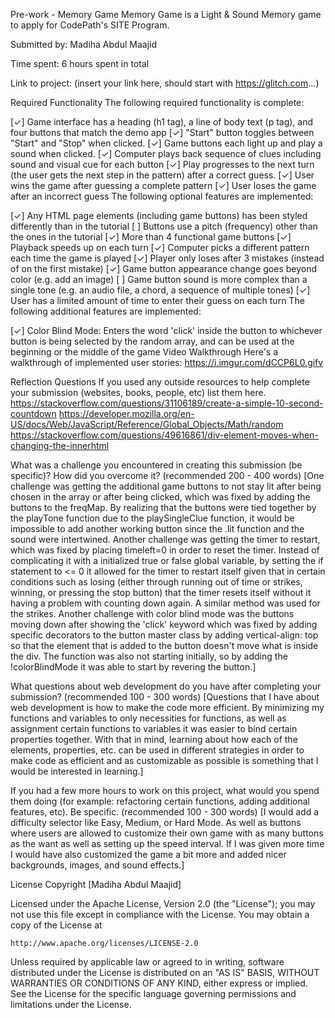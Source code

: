 Pre-work - Memory Game
Memory Game is a Light & Sound Memory game to apply for CodePath's SITE Program.

Submitted by: Madiha Abdul Maajid

Time spent: 6 hours spent in total

Link to project: (insert your link here, should start with https://glitch.com...)

Required Functionality
The following required functionality is complete:

[✓] Game interface has a heading (h1 tag), a line of body text (p tag), and four buttons that match the demo app
[✓] "Start" button toggles between "Start" and "Stop" when clicked.
[✓] Game buttons each light up and play a sound when clicked.
[✓] Computer plays back sequence of clues including sound and visual cue for each button
[✓] Play progresses to the next turn (the user gets the next step in the pattern) after a correct guess.
[✓] User wins the game after guessing a complete pattern
[✓] User loses the game after an incorrect guess
The following optional features are implemented:

[✓] Any HTML page elements (including game buttons) has been styled differently than in the tutorial
[ ] Buttons use a pitch (frequency) other than the ones in the tutorial
[✓] More than 4 functional game buttons
[✓] Playback speeds up on each turn
[✓] Computer picks a different pattern each time the game is played
[✓] Player only loses after 3 mistakes (instead of on the first mistake)
[✓] Game button appearance change goes beyond color (e.g. add an image)
[ ] Game button sound is more complex than a single tone (e.g. an audio file, a chord, a sequence of multiple tones)
[✓] User has a limited amount of time to enter their guess on each turn
The following additional features are implemented:

[✓] Color Blind Mode: Enters the word 'click' inside the button to whichever button is being selected by the random array, and can be used at the beginning or the middle of the game
Video Walkthrough
Here's a walkthrough of implemented user stories:
https://i.imgur.com/dCCP6L0.gifv

Reflection Questions
If you used any outside resources to help complete your submission (websites, books, people, etc) list them here. https://stackoverflow.com/questions/31106189/create-a-simple-10-second-countdown https://developer.mozilla.org/en-US/docs/Web/JavaScript/Reference/Global_Objects/Math/random https://stackoverflow.com/questions/49616861/div-element-moves-when-changing-the-innerhtml

What was a challenge you encountered in creating this submission (be specific)? How did you overcome it? (recommended 200 - 400 words) [One challenge was getting the additional game buttons to not stay lit after being chosen in the array or after being clicked, which was fixed by adding the buttons to the freqMap. By realizing that the buttons were tied together by the playTone function due to the playSingleClue function, it would be impossible to add another working button since the .lit function and the sound were intertwined. Another challenge was getting the timer to restart, which was fixed by placing timeleft=0 in order to reset the timer. Instead of complicating it with a initialized true or false global variable, by setting the if statement to <= 0 it allowed for the timer to restart itself given that in certain conditions such as losing (either through running out of time or strikes, winning, or pressing the stop button) that the timer resets itself without it having a problem with counting down again. A similar method was used for the strikes. Another challenge with color blind mode was the buttons moving down after showing the 'click' keyword which was fixed by adding specific decorators to the button master class by adding vertical-align: top so that the element that is added to the button doesn't move what is inside the div. The function was also not starting initially, so by adding the !colorBlindMode it was able to start by revering the button.]

What questions about web development do you have after completing your submission? (recommended 100 - 300 words) [Questions that I have about web development is how to make the code more efficient. By minimizing my functions and variables to only necessities for functions, as well as assignment certain functions to variables it was easier to bind certain properties together. With that in mind, learning about how each of the elements, properties, etc. can be used in different strategies in order to make code as efficient and as customizable as possible is something that I would be interested in learning.]

If you had a few more hours to work on this project, what would you spend them doing (for example: refactoring certain functions, adding additional features, etc). Be specific. (recommended 100 - 300 words) [I would add a difficulty selector like Easy, Medium, or Hard Mode. As well as buttons where users are allowed to customize their own game with as many buttons as the want as well as setting up the speed interval. If I was given more time I would have also customized the game a bit more and added nicer backgrounds, images, and sound effects.]

License
Copyright [Madiha Abdul Maajid]

Licensed under the Apache License, Version 2.0 (the "License");
you may not use this file except in compliance with the License.
You may obtain a copy of the License at

    http://www.apache.org/licenses/LICENSE-2.0

Unless required by applicable law or agreed to in writing, software
distributed under the License is distributed on an "AS IS" BASIS,
WITHOUT WARRANTIES OR CONDITIONS OF ANY KIND, either express or implied.
See the License for the specific language governing permissions and
limitations under the License.
